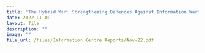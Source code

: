 ```yaml
---
title: "The Hybrid War: Strengthening Defences Against Information Warfare"
date: 2022-11-01
layout: file
description: ""
image: ""
file_url: /files/Information Centre Reports/Nov-22.pdf
---
```


